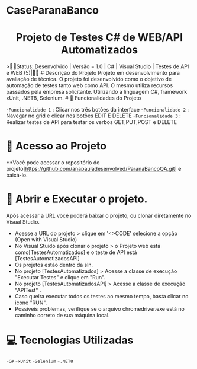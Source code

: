 # CaseParanaBanco
<h1 align="center"> Projeto de Testes C# de WEB/API Automatizados </h1>
>👷‍♀️Status: Desenvolvido | Versão = 1.0 | C# | Visual Studio | Testes de API e WEB (5)|👷‍♀️
# Descrição do Projeto
Projeto em desenvolvimento para avaliação de técnica. O projeto foi desenvolvido como o objetivo de automação de testes tanto web como API. O mesmo utiliza recursos passados pela empresa solicitante. Utilizando a linguagem C#, framework xUnit, .NET8, Selenium.
# 🔨 Funcionalidades do Projeto

-`Funcionalidade 1` : Clicar nos três botões da interface
-`Funcionalidade 2` : Navegar no grid e clicar nos botões EDIT E DELETE
-`Funcionalidade 3` : Realizar testes de API para testar os verbos GET,PUT,POST e DELETE

# 📂 Acesso ao Projeto
**Você pode acessar o repositório do projeto[https://github.com/anapauladesenvolved/ParanaBancoQA.git] e baixá-lo.
# 🧪 Abrir e Executar o projeto.
Após acessar a URL você poderá baixar o projeto, ou clonar diretamente no Visual Studio.
- Acesse a URL do projeto > clique em '<>CODE' selecione a opção (Open with Visual Studio)
- No Visual Stuido após clonar o projeto > o Projeto web está como[TestesAutomatizados] e o teste de API está [TestesAutomatizadosAPI]
- Os projetos estão dentro da sln.
- No projeto [TestesAutomatizados] > Acesse a classe de execução "Executar Testes" e clique em "Run".
- No projeto [TestesAutomatizadosAPI] > Acesse a classe de execução "APITest" .
- Caso queira executar todos os testes ao mesmo tempo, basta clicar no icone "RUN".
- Possiveis problemas, verifique se o arquivo chromedriver.exe está no caminho correto de sua máquina local.

# 💻 Tecnologias Utilizadas
-`C#`
-`xUnit`
-`Selenium` 
-`.NET8` 
